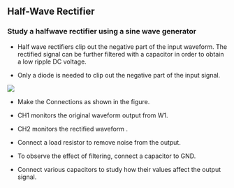 Half-Wave Rectifier
---

### Study a halfwave rectifier using a sine wave generator

* Half wave rectifiers clip out the negative part of the input waveform. The rectified signal can be further filtered with a capacitor in order to obtain a low ripple DC voltage.

* Only a diode is needed to clip out the negative part of the input signal.

![](https://github.com/fossasia/pslab-experiments/blob/master/images/schematics/halfwave.svg)

* Make the Connections as shown in the figure.

* CH1 monitors the original waveform output from W1.

* CH2 monitors the rectified waveform .

* Connect a load resistor to remove noise from the output.

* To observe the effect of filtering, connect a capacitor to GND.

* Connect various capacitors to study how their values affect the output signal.





